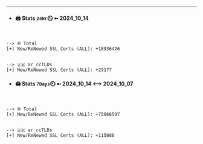 

---
- #### 🖨️ **Stats** `24Hr`⏲️ ➼ 2024_10_14
```console


--> 🌐 Total
[+] New/ReNewed SSL Certs (ALL): +18936426


--> 🇦🇷 ar_ccTLDs
[+] New/ReNewed SSL Certs (ALL): +29177

```

- #### 🖨️ **Stats** `7Days`⏲️ ➼ 2024_10_14 <--> 2024_10_07
```console


--> 🌐 Total
[+] New/ReNewed SSL Certs (ALL): +75066597


--> 🇦🇷 ar_ccTLDs
[+] New/ReNewed SSL Certs (ALL): +115086

```

